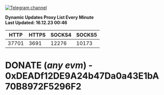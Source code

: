 [![Telegram channel](https://img.shields.io/endpoint?url=https://runkit.io/damiankrawczyk/telegram-badge/branches/master?url=https://t.me/n4z4v0d)](https://t.me/n4z4v0d) 

**Dynamic Updates Proxy List Every Minute**  
**Last Updated: 16.12.23 00:46**

| HTTP        | HTTPS        | SOCKS4        | SOCKS5        |
|-------------|--------------|---------------|---------------|
| 37701 | 3691 | 12276 | 10173 |


# DONATE (_any evm_) - 0xDEADf12DE9A24b47Da0a43E1bA70B8972F5296F2
